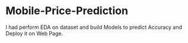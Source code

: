 # Mobile-Price-Prediction
I had perform EDA on dataset and build Models to predict Accuracy and Deploy it on Web Page.
